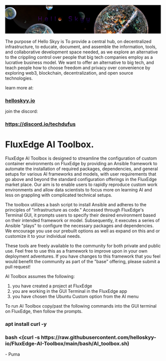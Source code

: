 <main>
	<img src="frame_002.jpg" alt="Logo">	

<p>The purpose of Hello Skyy is To provide a central hub, on decentralized infrastructure, to educate, document, and assemble the information, tools, and collaborative development space needed, as we explore an alternative to the crippling control over people that big tech companies employ as a lucrative business model. We want to offer an alternative to big tech, and teach people how to choose freedom and privacy over convenience by exploring web3, blockchain, decentralization, and open source technologies.</p>

<p>learn more at:</p>
<h3><a href="https://web.helloskyy.io">helloskyy.io</a></h3>
<p>join the discord:</p>
<h3><a href="https://discord.io/techdufus">https://discord.io/techdufus</a></h3>

<h1>FluxEdge AI Toolbox.</h1>

<p>FluxEdge AI Toolbox is designed to streamline the configuration of custom container environments on FluxEdge by providing an Ansible framework to automate the installation of required packages, dependencies, and general setups for various AI frameworks and models, with user requirements that go above and beyond the standard configuration offerings in the FluxEdge market place. Our aim is to enable users to rapidly reproduce custom work environments and allow data scientists to focus more on learning AI and less on grappling with complicated technical setups.</p>

<p>The toolbox utilizes a bash script to install Ansible and adheres to the principles of "infrastructure as code." Accessed through FluxEdge's Terminal GUI, it prompts users to specify their desired environment based on their intended framework or model. Subsequently, it executes a series of Ansible "plays" to configure the necessary packages and dependencies. We encourage you use our prebuilt options as well as expand on this and or customize it to your individual needs.</p>

<p>These tools are freely available to the community for both private and public use. Feel free to use this as a framework to improve upon in your own deployment adventures. If you have changes to this framework that you feel would benefit the community as part of the "base" offering, please submit a pull request!</p>

<p>AI Toolbox assumes the following:</p>

<ol>
  <li>you have created a project at FluxEdge</li>
  <li>you are working in the GUI Terminal in the FluxEdge app</li>
  <li>you have chosen the Ubuntu Custom option from the AI menu</li>
</ol>

<p> To run AI Toolbox copy/past the following commands into the GUI terminal on FluxEdge, then follow the prompts.</p>

<h3>apt install curl -y <h3>
<h3>bash <(curl -s https://raw.githubusercontent.com/helloskyy-io/FluxEdge-AI-Toolbox/main/bash/AI_toolbox.sh)
</h3>

<p> - Puma <p>

</main>
